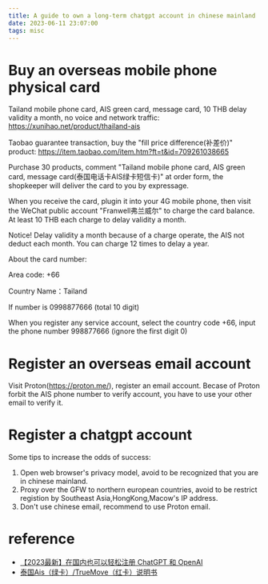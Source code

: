 ```yaml
---
title: A guide to own a long-term chatgpt account in chinese mainland
date: 2023-06-11 23:07:00
tags: misc
---
```


# Buy an overseas mobile phone physical card
Tailand mobile phone card, AIS green card, message card, 10 THB delay validity a month, no voice and network traffic:
https://xunihao.net/product/thailand-ais

Taobao guarantee transaction, buy the "fill price difference(补差价)" product:
https://item.taobao.com/item.htm?ft=t&id=709261038665

Purchase 30 products, comment "Tailand mobile phone card, AIS green card, message card(泰国电话卡AIS绿卡短信卡)" at order form, the shopkeeper will deliver the card to you by expressage.

When you receive the card, plugin it into your 4G mobile phone, then visit the WeChat public account "Franwell弗兰威尔" to charge the card balance. At least 10 THB each charge to delay validity a month.

Notice! Delay validity a month because of a charge operate, the AIS  not deduct each month. You can charge 12 times to delay a year.

About the card number:

Area code: +66

Country Name：Tailand

If number is 0998877666 (total 10 digit)

When you register any service account, select the country code +66, input the phone number 998877666 (ignore the first digit 0)

# Register an overseas email account
Visit Proton(https://proton.me/), register an email account. Becase of Proton forbit the AIS phone number to verify account, you have to use your other email to verify it.

# Register a chatgpt account
Some tips to increase the odds of success:
1. Open web browser's privacy model, avoid to be recognized that you are in chinese mainland.
2. Proxy over the GFW to northern european countries, avoid to be restrict registion by Southeast Asia,HongKong,Macow's IP address.
3. Don't use chinese email, recommend to use Proton email.

# reference
- [【2023最新】在国内也可以轻松注册 ChatGPT 和 OpenAI](https://m.youtube.com/watch?v=NWJeRBMpsx8)
- [泰国Ais（绿卡）/TrueMove（红卡）说明书](https://zhuanlan.zhihu.com/p/374452580?utm_id=0)
